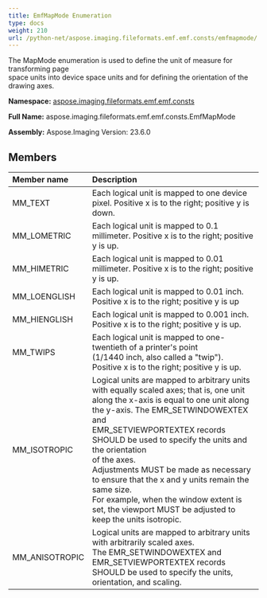 ```yaml
---
title: EmfMapMode Enumeration
type: docs
weight: 210
url: /python-net/aspose.imaging.fileformats.emf.emf.consts/emfmapmode/
---
```


The MapMode enumeration is used to define the unit of measure for transforming page <br/>            space units into device space units and for defining the orientation of the drawing axes.

**Namespace:** [aspose.imaging.fileformats.emf.emf.consts](/imaging/python-net/aspose.imaging.fileformats.emf.emf.consts/)

**Full Name:** aspose.imaging.fileformats.emf.emf.consts.EmfMapMode

**Assembly:**  Aspose.Imaging Version: 23.6.0

## **Members**
|**Member name**|**Description**|
| :- | :- |
|MM_TEXT|Each logical unit is mapped to one device pixel. Positive x is to the right; positive y is down.|
|MM_LOMETRIC|Each logical unit is mapped to 0.1 millimeter. Positive x is to the right; positive y is up.|
|MM_HIMETRIC|Each logical unit is mapped to 0.01 millimeter. Positive x is to the right; positive y is up.|
|MM_LOENGLISH|Each logical unit is mapped to 0.01 inch. Positive x is to the right; positive y is up|
|MM_HIENGLISH|Each logical unit is mapped to 0.001 inch. Positive x is to the right; positive y is up.|
|MM_TWIPS|Each logical unit is mapped to one-twentieth of a printer's point <br/>            (1/1440 inch, also called a "twip"). Positive x is to the right; positive y is up.|
|MM_ISOTROPIC|Logical units are mapped to arbitrary units with equally scaled axes; that is, one unit <br/>            along the x-axis is equal to one unit along the y-axis. The EMR_SETWINDOWEXTEX and <br/>            EMR_SETVIEWPORTEXTEX records SHOULD be used to specify the units and the orientation <br/>            of the axes.<br/>            Adjustments MUST be made as necessary to ensure that the x and y units remain the same size. <br/>            For example, when the window extent is set, the viewport MUST be adjusted to keep the units isotropic.|
|MM_ANISOTROPIC|Logical units are mapped to arbitrary units with arbitrarily scaled axes. <br/>            The EMR_SETWINDOWEXTEX and EMR_SETVIEWPORTEXTEX records SHOULD be used to specify the units, <br/>            orientation, and scaling.|
